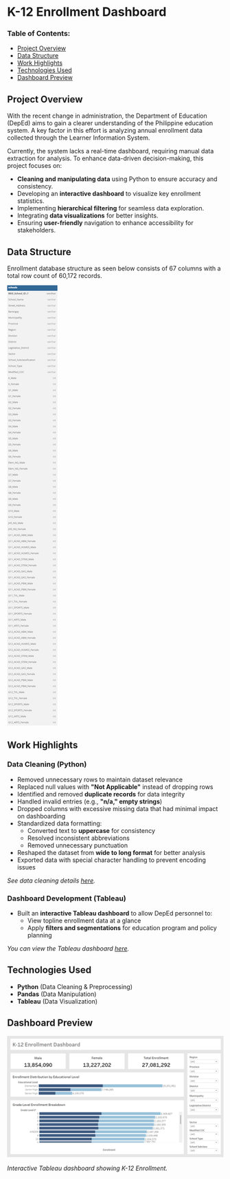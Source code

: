 # K-12 Enrollment Dashboard  

### **Table of Contents:**
- [Project Overview](#project-overview)
- [Data Structure](#data-structure)
- [Work Highlights](#work-highlights)
- [Technologies Used](#technologies-used)
- [Dashboard Preview](#dashboard-preview)

## Project Overview  
With the recent change in administration, the Department of Education (DepEd) aims to gain a clearer understanding of the Philippine education system. A key factor in this effort is analyzing annual enrollment data collected through the Learner Information System.

Currently, the system lacks a real-time dashboard, requiring manual data extraction for analysis. To enhance data-driven decision-making, this project focuses on:

- **Cleaning and manipulating data** using Python to ensure accuracy and consistency. 
- Developing an **interactive dashboard** to visualize key enrollment statistics.
- Implementing **hierarchical filtering** for seamless data exploration.
- Integrating **data visualizations** for better insights.
- Ensuring **user-friendly** navigation to enhance accessibility for stakeholders.

## Data Structure
Enrollment database structure as seen below consists of 67 columns with a total row count of 60,172 records.

![alt text](Enrollment_ERD.png)

## Work Highlights 

### Data Cleaning (Python)  
- Removed unnecessary rows to maintain dataset relevance  
- Replaced null values with **"Not Applicable"** instead of dropping rows  
- Identified and removed **duplicate records** for data integrity  
- Handled invalid entries (e.g., **"n/a," empty strings**)  
- Dropped columns with excessive missing data that had minimal impact on dashboarding  
- Standardized data formatting:  
  - Converted text to **uppercase** for consistency  
  - Resolved inconsistent abbreviations  
  - Removed unnecessary punctuation  
- Reshaped the dataset from **wide to long format** for better analysis  
- Exported data with special character handling to prevent encoding issues

*See data cleaning details [here](data_cleaning.ipynb).*

### Dashboard Development (Tableau)  
- Built an **interactive Tableau dashboard** to allow DepEd personnel to:  
  - View topline enrollment data at a glance  
  - Apply **filters and segmentations** for education program and policy planning  

*You can view the Tableau dashboard [here](https://public.tableau.com/views/try_17425717667680/Dashboard1?:language=en-US&:sid=&:redirect=auth&:display_count=n&:origin=viz_share_link).*
## Technologies Used  
- **Python** (Data Cleaning & Preprocessing)  
- **Pandas** (Data Manipulation)  
- **Tableau** (Data Visualization)  

## Dashboard Preview  
![K-12 Enrollment Dashboard](<K-12 Enrollment Dashboard.png>)

*Interactive Tableau dashboard showing K-12 Enrollment.*